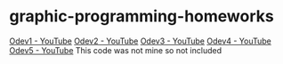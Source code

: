 # graphic-programming-homeworks
[Odev1 - YouTube](https://youtu.be/kGy85eM11x8)
[Odev2 - YouTube](https://youtu.be/zyPYCQwaqhY)
[Odev3 - YouTube](https://youtu.be/LKKyvpB2wqU)
[Odev4 - YouTube](https://youtu.be/Tk2sq-6b6BI)
[Odev5 - YouTube](https://youtu.be/VZt9LpGrrCI) This code was not mine so not included
